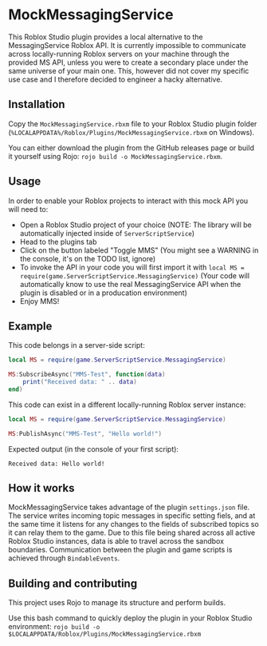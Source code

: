# MockMessagingService
This Roblox Studio plugin provides a local alternative to the MessagingService Roblox API.
It is currently impossible to communicate across locally-running Roblox servers on your machine through the provided MS API, unless you were to create a secondary place under the same universe of your main one. This, however did not cover my specific use case and I therefore decided to engineer a hacky alternative.

## Installation
Copy the `MockMessagingService.rbxm` file to your Roblox Studio plugin folder (`%LOCALAPPDATA%/Roblox/Plugins/MockMessagingService.rbxm` on Windows).

You can either download the plugin from the GitHub releases page or build it yourself using Rojo: `rojo build -o MockMessagingService.rbxm`.

## Usage
In order to enable your Roblox projects to interact with this mock API you will need to:
 - Open a Roblox Studio project of your choice (NOTE: The library will be automatically injected inside of `ServerScriptService`)
 - Head to the plugins tab
 - Click on the button labeled "Toggle MMS" (You might see a WARNING in the console, it's on the TODO list, ignore)
 - To invoke the API in your code you will first import it with `local MS = require(game.ServerScriptService.MessagingService)` (Your code will automatically know to use the real MessagingService API when the plugin is disabled or in a producation environment)
 - Enjoy MMS!

## Example
This code belongs in a server-side script:
```lua
local MS = require(game.ServerScriptService.MessagingService)

MS:SubscribeAsync("MMS-Test", function(data)
	print("Received data: " .. data)
end)
```

This code can exist in a different locally-running Roblox server instance:
```lua
local MS = require(game.ServerScriptService.MessagingService)

MS:PublishAsync("MMS-Test", "Hello world!")
```

Expected output (in the console of your first script):
```
Received data: Hello world!
```

## How it works
MockMessagingService takes advantage of the plugin `settings.json` file. The service writes incoming topic messages in specific setting fiels, and at the same time it listens for any changes to the fields of subscribed topics so it can relay them to the game. Due to this file being shared across all active Roblox Studio instances, data is able to travel across the sandbox boundaries. 
Communication between the plugin and game scripts is achieved through `BindableEvents`.

## Building and contributing
This project uses Rojo to manage its structure and perform builds.

Use this bash command to quickly deploy the plugin in your Roblox Studio environment:
`rojo build -o $LOCALAPPDATA/Roblox/Plugins/MockMessagingService.rbxm`

